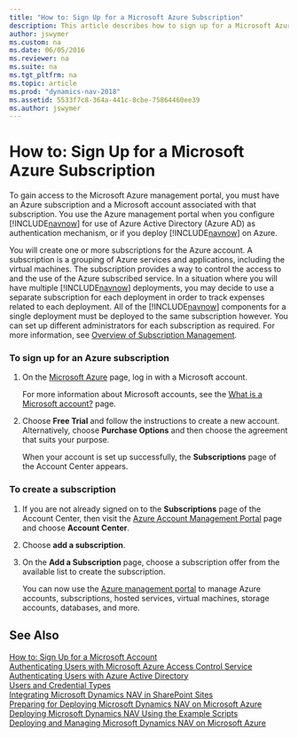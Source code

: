 ```yaml
---
title: "How to: Sign Up for a Microsoft Azure Subscription"
description: This article describes how to sign up for a Microsoft Azure subscription.
author: jswymer
ms.custom: na
ms.date: 06/05/2016
ms.reviewer: na
ms.suite: na
ms.tgt_pltfrm: na
ms.topic: article
ms.prod: "dynamics-nav-2018"
ms.assetid: 5533f7c8-364a-441c-8cbe-75864460ee39
ms.author: jswymer
---
```

# How to: Sign Up for a Microsoft Azure Subscription
To gain access to the Microsoft Azure management portal, you must have an Azure subscription and a Microsoft account associated with that subscription. You use the Azure management portal when you configure [!INCLUDE[navnow](includes/navnow_md.md)] for use of Azure Active Directory \(Azure AD\) as authentication mechanism, or if you deploy [!INCLUDE[navnow](includes/navnow_md.md)] on Azure.  

 You will create one or more subscriptions for the Azure account. A subscription is a grouping of Azure services and applications, including the virtual machines. The subscription provides a way to control the access to and the use of the Azure subscribed service. In a situation where you will have multiple [!INCLUDE[navnow](includes/navnow_md.md)] deployments, you may decide to use a separate subscription for each deployment in order to track expenses related to each deployment. All of the [!INCLUDE[navnow](includes/navnow_md.md)] components for a single deployment must be deployed to the same subscription however. You can set up different administrators for each subscription as required. For more information, see [Overview of Subscription Management](https://go.microsoft.com/fwlink/?LinkID=317945).  

### To sign up for an Azure subscription  

1. On the [Microsoft Azure](https://go.microsoft.com/fwlink/?LinkID=285197) page, log in with a Microsoft account.  

    For more information about Microsoft accounts, see the [What is a Microsoft account?](https://go.microsoft.com/fwlink/?LinkId=271494) page.  

2. Choose **Free Trial** and follow the instructions to create a new account. Alternatively, choose **Purchase Options** and then choose the agreement that suits your purpose.  

   When your account is set up successfully, the **Subscriptions** page of the Account Center appears.  

### To create a subscription  

1. If you are not already signed on to the **Subscriptions** page of the Account Center, then visit the [Azure Account Management Portal](https://go.microsoft.com/fwlink/?LinkID=317944) page and choose **Account Center**.  

2. Choose **add a subscription**.  

3. On the **Add a Subscription** page, choose a subscription offer from the available list to create the subscription.  

   You can now use the [Azure management portal](https://ms.portal.azure.com/) to manage Azure accounts, subscriptions, hosted services, virtual machines, storage accounts, databases, and more.  

## See Also  
[How to: Sign Up for a Microsoft Account](How-to--Sign-Up-for-a-Microsoft-Account.md)   
[Authenticating Users with Microsoft Azure Access Control Service](Authenticating-Users-with-Microsoft-Azure-Access-Control-Service.md)   
[Authenticating Users with Azure Active Directory](Authenticating-Users-with-Azure-Active-Directory.md)   
[Users and Credential Types](Users-and-Credential-Types.md)   
[Integrating Microsoft Dynamics NAV in SharePoint Sites](Integrating-Microsoft-Dynamics-NAV-in-SharePoint-Sites.md)   
[Preparing for Deploying Microsoft Dynamics NAV on Microsoft Azure](Preparing-for-Deploying-Microsoft-Dynamics-NAV-on-Microsoft-Azure.md)   
[Deploying Microsoft Dynamics NAV Using the Example Scripts](Deploying-Microsoft-Dynamics-NAV-Using-the-Example-Scripts.md)   
[Deploying and Managing Microsoft Dynamics NAV on Microsoft Azure](Deploying-and-Managing-Microsoft-Dynamics-NAV-on-Microsoft-Azure.md)
